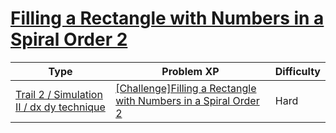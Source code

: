 # [Filling a Rectangle with Numbers in a Spiral Order 2](https://www.codetree.ai/trails/complete/curated-cards/challenge-snail-number-square-2)

|Type|Problem XP|Difficulty|
|---|---|---|
|[Trail 2 / Simulation II / dx dy technique](https://www.codetree.ai/trail-info/novice-mid/)|[[Challenge]Filling a Rectangle with Numbers in a Spiral Order 2](https://www.codetree.ai/trails/complete/curated-cards/challenge-snail-number-square-2/)|Hard|

